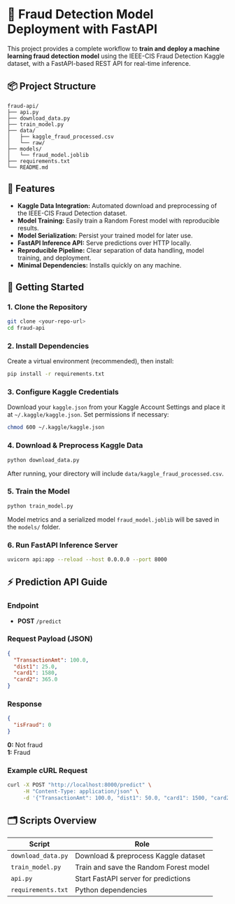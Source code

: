 # 🚀 Fraud Detection Model Deployment with FastAPI

This project provides a complete workflow to **train and deploy a machine learning fraud detection model** using the IEEE-CIS Fraud Detection Kaggle dataset, with a FastAPI-based REST API for real-time inference.

## 📦 Project Structure

```
fraud-api/
├── api.py
├── download_data.py
├── train_model.py
├── data/
│   ├── kaggle_fraud_processed.csv
│   └── raw/
├── models/
│   └── fraud_model.joblib
├── requirements.txt
└── README.md
```

## 📝 Features

* **Kaggle Data Integration:** Automated download and preprocessing of the IEEE-CIS Fraud Detection dataset.
* **Model Training:** Easily train a Random Forest model with reproducible results.
* **Model Serialization:** Persist your trained model for later use.
* **FastAPI Inference API:** Serve predictions over HTTP locally.
* **Reproducible Pipeline:** Clear separation of data handling, model training, and deployment.
* **Minimal Dependencies:** Installs quickly on any machine.

## 🚀 Getting Started

### 1. Clone the Repository

```bash
git clone <your-repo-url>
cd fraud-api
```

### 2. Install Dependencies

Create a virtual environment (recommended), then install:

```bash
pip install -r requirements.txt
```

### 3. Configure Kaggle Credentials

Download your `kaggle.json` from your Kaggle Account Settings and place it at `~/.kaggle/kaggle.json`. Set permissions if necessary:

```bash
chmod 600 ~/.kaggle/kaggle.json
```

### 4. Download & Preprocess Kaggle Data

```bash
python download_data.py
```

After running, your directory will include `data/kaggle_fraud_processed.csv`.

### 5. Train the Model

```bash
python train_model.py
```

Model metrics and a serialized model `fraud_model.joblib` will be saved in the `models/` folder.

### 6. Run FastAPI Inference Server

```bash
uvicorn api:app --reload --host 0.0.0.0 --port 8000
```

## ⚡ Prediction API Guide

### Endpoint

* **POST** `/predict`

### Request Payload (JSON)

```json
{
  "TransactionAmt": 100.0,
  "dist1": 25.0,
  "card1": 1580,
  "card2": 365.0
}
```

### Response

```json
{
  "isFraud": 0
}
```

**0:** Not fraud  
**1:** Fraud

### Example cURL Request

```bash
curl -X POST "http://localhost:8000/predict" \
     -H "Content-Type: application/json" \
     -d '{"TransactionAmt": 100.0, "dist1": 50.0, "card1": 1500, "card2": 300.0}'
```

## 🗂️ Scripts Overview

| Script | Role |
|--------|------|
| `download_data.py` | Download & preprocess Kaggle dataset |
| `train_model.py` | Train and save the Random Forest model |
| `api.py` | Start FastAPI server for predictions |
| `requirements.txt` | Python dependencies |